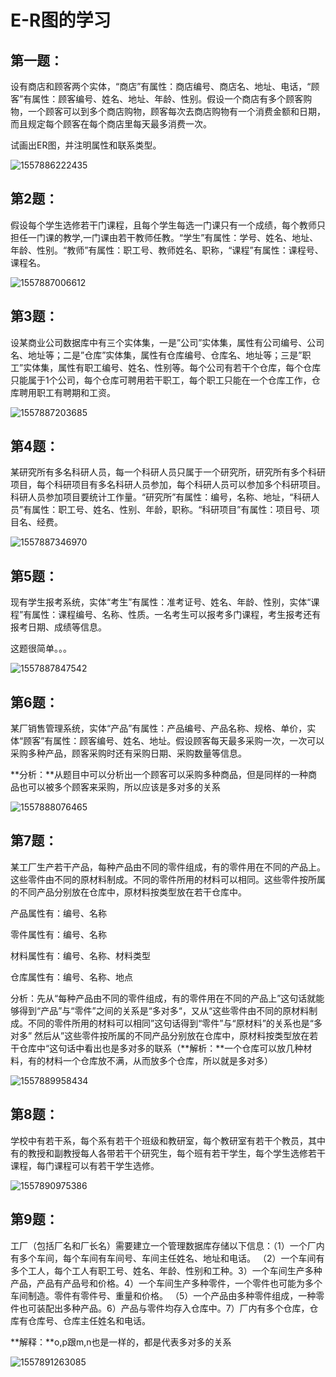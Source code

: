 #   E-R图的学习

##  第一题：

设有商店和顾客两个实体，“商店”有属性：商店编号、商店名、地址、电话，“顾客”有属性：顾客编号、姓名、地址、年龄、性别。假设一个商店有多个顾客购物，一个顾客可以到多个商店购物，顾客每次去商店购物有一个消费金额和日期，而且规定每个顾客在每个商店里每天最多消费一次。

试画出ER图，并注明属性和联系类型。

![1557886222435](C:\Users\19643\AppData\Roaming\Typora\typora-user-images\1557886222435.png)



##  第2题：

假设每个学生选修若干门课程，且每个学生每选一门课只有一个成绩，每个教师只担任一门课的教学,一门课由若干教师任教。“学生”有属性：学号、姓名、地址、年龄、性别。“教师”有属性：职工号、教师姓名、职称，“课程”有属性：课程号、课程名。

![1557887006612](C:\Users\19643\AppData\Roaming\Typora\typora-user-images\1557887006612.png)



## 第3题：

设某商业公司数据库中有三个实体集，一是”公司”实体集，属性有公司编号、公司名、地址等；二是”仓库”实体集，属性有仓库编号、仓库名、地址等；三是”职工”实体集，属性有职工编号、姓名、性别等。每个公司有若干个仓库，每个仓库只能属于1个公司，每个仓库可聘用若干职工，每个职工只能在一个仓库工作，仓库聘用职工有聘期和工资。 

![1557887203685](C:\Users\19643\AppData\Roaming\Typora\typora-user-images\1557887203685.png)



## 第4题：

某研究所有多名科研人员，每一个科研人员只属于一个研究所，研究所有多个科研项目，每个科研项目有多名科研人员参加，每个科研人员可以参加多个科研项目。科研人员参加项目要统计工作量。“研究所”有属性：编号，名称、地址，“科研人员”有属性：职工号、姓名、性别、年龄，职称。“科研项目”有属性：项目号、项目名、经费。

![1557887346970](C:\Users\19643\AppData\Roaming\Typora\typora-user-images\1557887346970.png)

## 第5题： 

现有学生报考系统，实体“考生”有属性：准考证号、姓名、年龄、性别，实体“课程”有属性：课程编号、名称、性质。一名考生可以报考多门课程，考生报考还有报考日期、成绩等信息。    

这题很简单。。。

![1557887847542](C:\Users\19643\AppData\Roaming\Typora\typora-user-images\1557887847542.png)



## 第6题：

某厂销售管理系统，实体“产品”有属性：产品编号、产品名称、规格、单价，实体“顾客”有属性：顾客编号、姓名、地址。假设顾客每天最多采购一次，一次可以采购多种产品，顾客采购时还有采购日期、采购数量等信息。

**分析：**从题目中可以分析出一个顾客可以采购多种商品，但是同样的一种商品也可以被多个顾客来采购，所以应该是多对多的关系

![1557888076465](C:\Users\19643\AppData\Roaming\Typora\typora-user-images\1557888076465.png)

## 第7题：

某工厂生产若干产品，每种产品由不同的零件组成，有的零件用在不同的产品上。这些零件由不同的原材料制成。不同的零件所用的材料可以相同。这些零件按所属的不同产品分别放在仓库中，原材料按类型放在若干仓库中。

产品属性有：编号、名称

零件属性有：编号、名称

材料属性有：编号、名称、材料类型

仓库属性有：编号、名称、地点

分析：先从“每种产品由不同的零件组成，有的零件用在不同的产品上”这句话就能够得到“产品”与“零件”之间的关系是“多对多“，又从“这些零件由不同的原材料制成。不同的零件所用的材料可以相同”这句话得到“零件”与“原材料”的关系也是“多对多”   然后从”这些零件按所属的不同产品分别放在仓库中，原材料按类型放在若干仓库中“这句话中看出也是多对多的联系（**解析：**一个仓库可以放几种材料，有的材料一个仓库放不满，从而放多个仓库，所以就是多对多）

![1557889958434](C:\Users\19643\AppData\Roaming\Typora\typora-user-images\1557889958434.png)





## 第8题：

学校中有若干系，每个系有若干个班级和教研室，每个教研室有若干个教员，其中有的教授和副教授每人各带若干个研究生，每个班有若干学生，每个学生选修若干课程，每门课程可以有若干学生选修。

![1557890975386](C:\Users\19643\AppData\Roaming\Typora\typora-user-images\1557890975386.png)

## 第9题：

工厂（包括厂名和厂长名）需要建立一个管理数据库存储以下信息：（1）一个厂内有多个车间，每个车间有车间号、车间主任姓名、地址和电话。 （2）一个车间有多个工人，每个工人有职工号、姓名、年龄、性别和工种。3）一个车间生产多种产品，产品有产品号和价格。4）一个车间生产多种零件，一个零件也可能为多个车间制造。零件有零件号、重量和价格。 （5）一个产品由多种零件组成，一种零件也可装配出多种产品。6）产品与零件均存入仓库中。7）厂内有多个仓库，仓库有仓库号、仓库主任姓名和电话。

**解释：**o,p跟m,n也是一样的，都是代表多对多的关系



![1557891263085](C:\Users\19643\AppData\Roaming\Typora\typora-user-images\1557891263085.png)